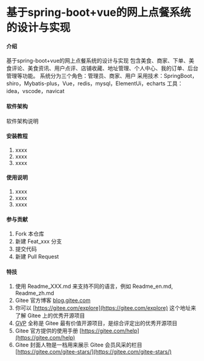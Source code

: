 # 基于spring-boot+vue的网上点餐系统的设计与实现

#### 介绍
基于spring-boot+vue的网上点餐系统的设计与实现
包含美食、商家、下单、美食评论、美食资讯、用户点评、店铺收藏、地址管理、个人中心、我的订单、后台管理等功能。
系统分为三个角色：管理员、商家、用户
采用技术：SpringBoot，shiro，Mybatis-plus，Vue，redis，mysql，ElementUi，echarts
工具：idea，vscode，navicat

#### 软件架构
软件架构说明


#### 安装教程

1.  xxxx
2.  xxxx
3.  xxxx

#### 使用说明

1.  xxxx
2.  xxxx
3.  xxxx

#### 参与贡献

1.  Fork 本仓库
2.  新建 Feat_xxx 分支
3.  提交代码
4.  新建 Pull Request


#### 特技

1.  使用 Readme\_XXX.md 来支持不同的语言，例如 Readme\_en.md, Readme\_zh.md
2.  Gitee 官方博客 [blog.gitee.com](https://blog.gitee.com)
3.  你可以 [https://gitee.com/explore](https://gitee.com/explore) 这个地址来了解 Gitee 上的优秀开源项目
4.  [GVP](https://gitee.com/gvp) 全称是 Gitee 最有价值开源项目，是综合评定出的优秀开源项目
5.  Gitee 官方提供的使用手册 [https://gitee.com/help](https://gitee.com/help)
6.  Gitee 封面人物是一档用来展示 Gitee 会员风采的栏目 [https://gitee.com/gitee-stars/](https://gitee.com/gitee-stars/)
